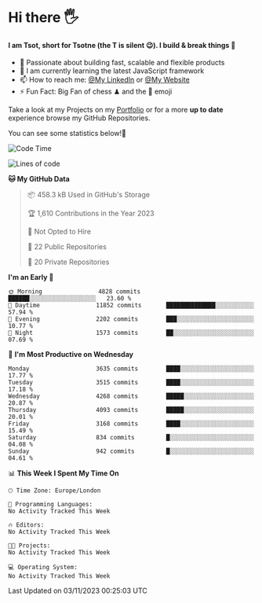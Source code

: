 # Hi there :raised_hand_with_fingers_splayed:
#### I am Tsot, short for Tsotne (the T is silent :wink:). I build & break things :space_invader:
- :telescope: Passionate about building fast, scalable and flexible products
- :seedling: I am currently learning the latest JavaScript framework 
- :mailbox: How to reach me: [@My LinkedIn](https://www.linkedin.com/in/tsotne-gvadzabia/) or [@My Website](https://tsotne.co.uk/contact)
- :zap: Fun Fact: Big Fan of chess ♟ and the 👾 emoji

Take a look at my Projects on my [Portfolio](https://tsotne.co.uk/) or for a more **up to date** experience browse my GitHub Repositories.

You can see some statistics below!:space_invader:
<!--START_SECTION:waka-->
![Code Time](http://img.shields.io/badge/Code%20Time-761%20hrs%202%20mins-blue)

![Lines of code](https://img.shields.io/badge/From%20Hello%20World%20I%27ve%20Written-8.2%20million%20lines%20of%20code-blue)

**🐱 My GitHub Data** 

> 📦 458.3 kB Used in GitHub's Storage 
 > 
> 🏆 1,610 Contributions in the Year 2023
 > 
> 🚫 Not Opted to Hire
 > 
> 📜 22 Public Repositories 
 > 
> 🔑 20 Private Repositories 
 > 
**I'm an Early 🐤** 

```text
🌞 Morning                4828 commits        ██████░░░░░░░░░░░░░░░░░░░   23.60 % 
🌆 Daytime                11852 commits       ██████████████░░░░░░░░░░░   57.94 % 
🌃 Evening                2202 commits        ███░░░░░░░░░░░░░░░░░░░░░░   10.77 % 
🌙 Night                  1573 commits        ██░░░░░░░░░░░░░░░░░░░░░░░   07.69 % 
```
📅 **I'm Most Productive on Wednesday** 

```text
Monday                   3635 commits        ████░░░░░░░░░░░░░░░░░░░░░   17.77 % 
Tuesday                  3515 commits        ████░░░░░░░░░░░░░░░░░░░░░   17.18 % 
Wednesday                4268 commits        █████░░░░░░░░░░░░░░░░░░░░   20.87 % 
Thursday                 4093 commits        █████░░░░░░░░░░░░░░░░░░░░   20.01 % 
Friday                   3168 commits        ████░░░░░░░░░░░░░░░░░░░░░   15.49 % 
Saturday                 834 commits         █░░░░░░░░░░░░░░░░░░░░░░░░   04.08 % 
Sunday                   942 commits         █░░░░░░░░░░░░░░░░░░░░░░░░   04.61 % 
```


📊 **This Week I Spent My Time On** 

```text
🕑︎ Time Zone: Europe/London

💬 Programming Languages: 
No Activity Tracked This Week

🔥 Editors: 
No Activity Tracked This Week

🐱‍💻 Projects: 
No Activity Tracked This Week

💻 Operating System: 
No Activity Tracked This Week
```


 Last Updated on 03/11/2023 00:25:03 UTC
<!--END_SECTION:waka-->
